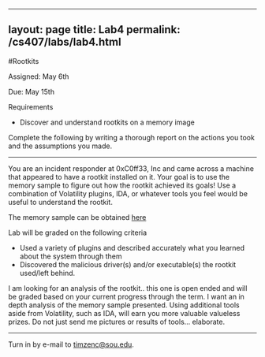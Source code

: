 
---
layout: page
title: Lab4
permalink: /cs407/labs/lab4.html
---

#Rootkits

Assigned: May 6th

Due: May 15th

Requirements

- Discover and understand rootkits on a memory image

Complete the following by writing a thorough report on the actions you took and the assumptions you made. 

---

You are an incident responder at 0xC0ff33, Inc and came across a machine that appeared to have a rootkit installed on it. Your goal is to use the memory sample to figure out how the rootkit achieved its goals! Use a combination of Volatility plugins, IDA, or whatever tools you feel would be useful to understand the rootkit. 

The memory sample can be obtained [here](http://malwarecookbook.googlecode.com/svn-history/r26/trunk/16/7/laqma.vmem.zip "here")

Lab will be graded on the following criteria 

- Used a variety of plugins and described accurately what you learned about the system through them
- Discovered the malicious driver(s) and/or executable(s) the rootkit used/left behind.

I am looking for an analysis of the rootkit.. this one is open ended and will be graded based on your current progress through the term. I want an in depth analysis of the memory sample presented. Using additional tools aside from Volatility, such as IDA, will earn you more valuable valueless prizes. Do not just send me pictures or results of tools... elaborate. 

---

Turn in by e-mail to <a href="mailto:timzenc@sou.edu?Subject=cs407_lab4" target="_top">timzenc@sou.edu</a>.
